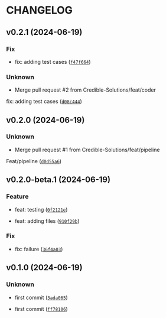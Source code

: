 # CHANGELOG

## v0.2.1 (2024-06-19)

### Fix

* fix: adding test cases ([`f47f664`](https://github.com/Credible-Solutions/smart_runner_manager/commit/f47f664a87b9e86336852c15e57510d355efbb99))

### Unknown

* Merge pull request #2 from Credible-Solutions/feat/coder

fix: adding test cases ([`d08c444`](https://github.com/Credible-Solutions/smart_runner_manager/commit/d08c44492d55b66e2dd1f7f1eb9c830abb1b8582))

## v0.2.0 (2024-06-19)

### Unknown

* Merge pull request #1 from Credible-Solutions/feat/pipeline

Feat/pipeline ([`d0d55a6`](https://github.com/Credible-Solutions/smart_runner_manager/commit/d0d55a6a7fc34b24aa3740fe3eff0668403769cf))

## v0.2.0-beta.1 (2024-06-19)

### Feature

* feat: testing ([`0f2121e`](https://github.com/Credible-Solutions/smart_runner_manager/commit/0f2121ec386c7170783fb61fc33be6f11073331e))

* feat: adding files ([`910f29b`](https://github.com/Credible-Solutions/smart_runner_manager/commit/910f29bb0450df4f71d9bbd414749b1ada9277f0))

### Fix

* fix: failure ([`36f4a03`](https://github.com/Credible-Solutions/smart_runner_manager/commit/36f4a036530914e457d7493c9051394a410716f3))

## v0.1.0 (2024-06-19)

### Unknown

* first commit ([`3ada065`](https://github.com/Credible-Solutions/smart_runner_manager/commit/3ada0651d14f5f82423da483bf07ea33dbe653f0))

* first commit ([`ff78106`](https://github.com/Credible-Solutions/smart_runner_manager/commit/ff78106877f5b92f17643cd0eafdfb9f009086f7))
